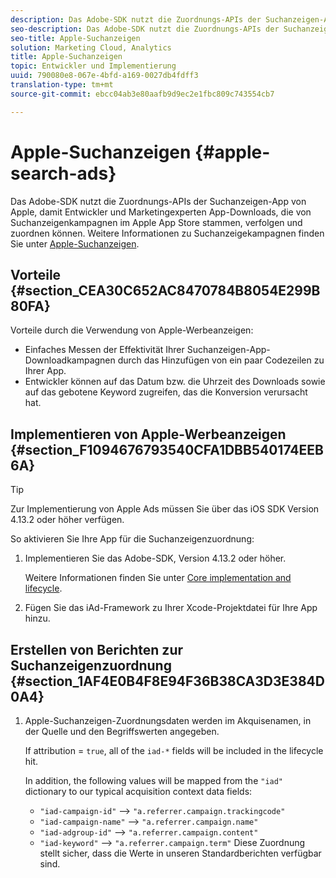 ```yaml
---
description: Das Adobe-SDK nutzt die Zuordnungs-APIs der Suchanzeigen-App von Apple, damit Entwickler und Marketingexperten App-Downloads, die von Suchanzeigenkampagnen im Apple App Store stammen, verfolgen und zuordnen können.
seo-description: Das Adobe-SDK nutzt die Zuordnungs-APIs der Suchanzeigen-App von Apple, damit Entwickler und Marketingexperten App-Downloads, die von Suchanzeigenkampagnen im Apple App Store stammen, verfolgen und zuordnen können.
seo-title: Apple-Suchanzeigen
solution: Marketing Cloud, Analytics
title: Apple-Suchanzeigen
topic: Entwickler und Implementierung
uuid: 790080e8-067e-4bfd-a169-0027db4fdff3
translation-type: tm+mt
source-git-commit: ebcc04ab3e80aafb9d9ec2e1fbc809c743554cb7

---
```



# Apple-Suchanzeigen {#apple-search-ads}

Das Adobe-SDK nutzt die Zuordnungs-APIs der Suchanzeigen-App von Apple, damit Entwickler und Marketingexperten App-Downloads, die von Suchanzeigenkampagnen im Apple App Store stammen, verfolgen und zuordnen können. Weitere Informationen zu Suchanzeigekampagnen finden Sie unter [Apple-Suchanzeigen](https://searchads.apple.com).

## Vorteile {#section_CEA30C652AC8470784B8054E299B80FA}

Vorteile durch die Verwendung von Apple-Werbeanzeigen:

* Einfaches Messen der Effektivität Ihrer Suchanzeigen-App-Downloadkampagnen durch das Hinzufügen von ein paar Codezeilen zu Ihrer App.
* Entwickler können auf das Datum bzw. die Uhrzeit des Downloads sowie auf das gebotene Keyword zugreifen, das die Konversion verursacht hat.

## Implementieren von Apple-Werbeanzeigen {#section_F1094676793540CFA1DBB540174EEB6A}

>[!TIP]
>
>Zur Implementierung von Apple Ads müssen Sie über das iOS SDK Version 4.13.2 oder höher verfügen.

So aktivieren Sie Ihre App für die Suchanzeigenzuordnung:

1. Implementieren Sie das Adobe-SDK, Version 4.13.2 oder höher.

   Weitere Informationen finden Sie unter [Core implementation and lifecycle](/help/ios/getting-started/dev-qs.md).

1. Fügen Sie das iAd-Framework zu Ihrer Xcode-Projektdatei für Ihre App hinzu.

## Erstellen von Berichten zur Suchanzeigenzuordnung {#section_1AF4E0B4F8E94F36B38CA3D3E384D0A4}

1. Apple-Suchanzeigen-Zuordnungsdaten werden im Akquisenamen, in der Quelle und den Begriffswerten angegeben.

   If attribution = `true`, all of the `iad-*` fields will be included in the lifecycle hit.

   In addition, the following values will be mapped from the `"iad"` dictionary to our typical acquisition context data fields:

   * `"iad-campaign-id"` --&gt; `"a.referrer.campaign.trackingcode"`
   * `"iad-campaign-name"` --&gt; `"a.referrer.campaign.name"`
   * `"iad-adgroup-id"` --&gt; `"a.referrer.campaign.content"`
   * `"iad-keyword"` --&gt; `"a.referrer.campaign.term"`
   Diese Zuordnung stellt sicher, dass die Werte in unseren Standardberichten verfügbar sind.
